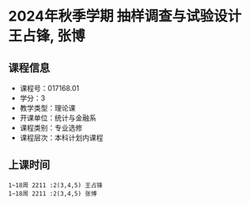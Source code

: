 # 2024年秋季学期 抽样调查与试验设计 王占锋, 张博






## 课程信息

- 课程号：017168.01
- 学分：3
- 教学类型：理论课
- 开课单位：统计与金融系
- 课程类别：专业选修
- 课程层次：本科计划内课程

## 上课时间

```
1~18周 2211 :2(3,4,5) 王占锋
1~18周 2211 :2(3,4,5) 张博
```

